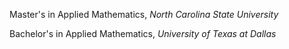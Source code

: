 Master's in Applied Mathematics, *North Carolina State University*

Bachelor's in Applied Mathematics, *University of Texas at Dallas*
